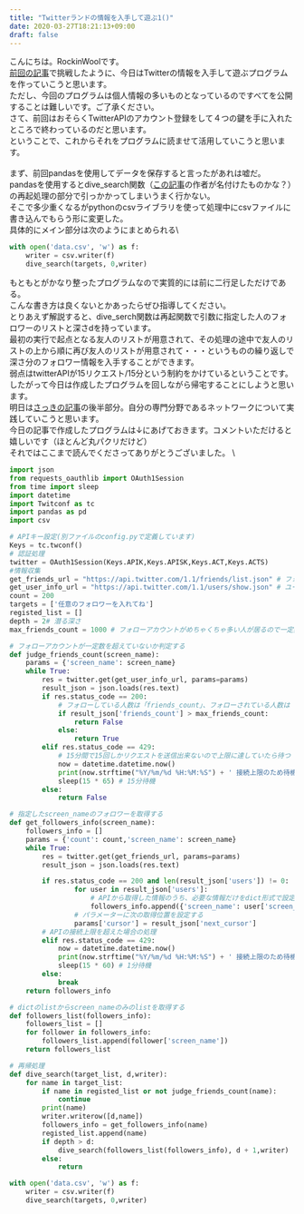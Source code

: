 ```yaml
---
title: "Twitterランドの情報を入手して遊ぶ1()"
date: 2020-03-27T18:21:13+09:00
draft: false
---
```


こんにちは。RockinWoolです。\
[前回の記事][1]で挑戦したように、今日はTwitterの情報を入手して遊ぶプログラムを作っていこうと思います。\
ただし、今回のプログラムは個人情報の多いものとなっているのですべてを公開することは難しいです。ご了承ください。\
さて、前回はおそらくTwitterAPIのアカウント登録をして４つの鍵を手に入れたところで終わっているのだと思います。\
ということで、これからそれをプログラムに読ませて活用していこうと思います。\
\
まず、前回pandasを使用してデータを保存すると言ったがあれは嘘だ。\
pandasを使用するとdive_search関数（[この記事][2]の作者が名付けたものかな？）の再起処理の部分で引っかかってしまいうまく行かない。\
そこで多少重くなるがpythonのcsvライブラリを使って処理中にcsvファイルに書き込んでもらう形に変更した。\
具体的にメイン部分は次のようにまとめられる\

```python
with open('data.csv', 'w') as f:
    writer = csv.writer(f)
    dive_search(targets, 0,writer)
```

もともとがかなり整ったプログラムなので実質的には前に二行足しただけである。\
こんな書き方は良くないとかあったらぜひ指導してください。\
とりあえず解説すると、dive_serch関数は再起関数で引数に指定した人のフォロワーのリストと深さdを持っています。\
最初の実行で起点となる友人のリストが用意されて、その処理の途中で友人のリストの上から順に再び友人のリストが用意されて・・・というものの繰り返しで深さ分のフォロワー情報を入手することができます。\
弱点はtwitterAPIが15リクエスト/15分という制約をかけているということです。\
したがって今日は作成したプログラムを回しながら帰宅することにしようと思います。\
明日は[さっきの記事][2]の後半部分。自分の専門分野であるネットワークについて実践していこうと思います。\
今日の記事で作成したプログラムは↓にあげておきます。コメントいただけると嬉しいです（ほとんど丸パクリだけど）\
それではここまで読んでくださってありがとうございました。
\

```python
import json
from requests_oauthlib import OAuth1Session
from time import sleep
import datetime
import Twitconf as tc
import pandas as pd
import csv

# APIキー設定(別ファイルのconfig.pyで定義しています)
Keys = tc.twconf()
# 認証処理
twitter = OAuth1Session(Keys.APIK,Keys.APISK,Keys.ACT,Keys.ACTS)
#情報収集
get_friends_url = "https://api.twitter.com/1.1/friends/list.json" # フォローしているアカウントを取得
get_user_info_url = "https://api.twitter.com/1.1/users/show.json" # ユーザー情報を取得する
count = 200
targets = ['任意のフォロワーを入れてね']
registed_list = []
depth = 2# 潜る深さ
max_friends_count = 1000 # フォローアカウントがめちゃくちゃ多い人が居るので一定数を超えてると除外する

# フォローアカウントが一定数を超えていないか判定する
def judge_friends_count(screen_name):
    params = {'screen_name': screen_name}
    while True:
        res = twitter.get(get_user_info_url, params=params)
        result_json = json.loads(res.text)
        if res.status_code == 200:
            # フォローしている人数は「friends_count」、フォローされている人数は「followers_count」
            if result_json['friends_count'] > max_friends_count:
                return False
            else:
                return True
        elif res.status_code == 429:
            # 15分間で15回しかリクエストを送信出来ないので上限に達していたら待つ
            now = datetime.datetime.now()
            print(now.strftime("%Y/%m/%d %H:%M:%S") + ' 接続上限のため待機')
            sleep(15 * 65) # 15分待機
        else:
            return False

# 指定したscreen_nameのフォロワーを取得する
def get_followers_info(screen_name):
    followers_info = []
    params = {'count': count,'screen_name': screen_name}
    while True:
        res = twitter.get(get_friends_url, params=params)
        result_json = json.loads(res.text)

        if res.status_code == 200 and len(result_json['users']) != 0:
                for user in result_json['users']:
                    # APIから取得した情報のうち、必要な情報だけをdict形式で設定　（このPGでidは使ってない・・）
                    followers_info.append({'screen_name': user['screen_name'], 'id': user['id']})
                # パラメーターに次の取得位置を設定する
                params['cursor'] = result_json['next_cursor']
        # APIの接続上限を超えた場合の処理           
        elif res.status_code == 429:
            now = datetime.datetime.now()
            print(now.strftime("%Y/%m/%d %H:%M:%S") + ' 接続上限のため待機')
            sleep(15 * 60) # 1分待機
        else:
            break
    return followers_info

# dictのlistからscreen_nameのみのlistを取得する
def followers_list(followers_info):
    followers_list = []
    for follower in followers_info:
        followers_list.append(follower['screen_name'])
    return followers_list

# 再帰処理
def dive_search(target_list, d,writer):
    for name in target_list:
        if name in registed_list or not judge_friends_count(name):
            continue
        print(name)
        writer.writerow([d,name])
        followers_info = get_followers_info(name)
        registed_list.append(name)
        if depth > d:
            dive_search(followers_list(followers_info), d + 1,writer)
        else:
            return

with open('data.csv', 'w') as f:
    writer = csv.writer(f)
    dive_search(targets, 0,writer)

```


[1]:https://rockinwool.github.io/RFV/posts/200325/
[2]:https://qiita.com/bc_yuuuuuki/items/964efd17dae53d855c8b